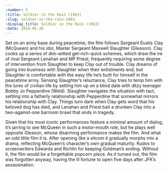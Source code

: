 ```yaml
---
:number: 5
:title: Soldier in the Rain (1963)
:slug: soldier-in-the-rain-1963
:display_title: Soldier in the Rain (1963)
:date: 2014-05-20
---
```

Set on an army base during peacetime, the film follows Sergeant Eustis Clay (McQueen) and his idol, Master Sergeant Maxwell Slaughter (Gleason). Clay cooks up a series of dim-witted get-rich-quick schemes, which draw the ire of rival Sergeant Lenahan and MP Priest, frequently requiring some degree of intervention from Slaughter to keep Clay out of trouble. Clay dreams of going into business with Slaughter when their enlistments end, but Slaughter is comfortable with the easy life he’s built for himself in the peacetime army. Sensing Slaughter’s reluctance, Clay tries to temp him with the lures of civilian life by setting him up on a blind date with ditzy teenager Bobby Jo Pepperdine (Weld). Slaughter navigates the situation with tact, settling into a fatherly relationship with Pepperdine that somewhat mirrors his relationship with Clay. Things turn dark when Clay gets word that his beloved dog has died, and Lenahan and Priest bait a drunken Clay into a two-against-one barroom brawl that ends in tragedy.

Given that his most iconic performances feature a minimal amount of dialog, it’s jarring to see McQueen in such a motor-mouth role, but he plays well opposite Gleason, whose disarming performance makes the film. And what an odd little film it is. After opening like a sitcom it gradually morphs into a drama, reflecting McQueen’s character’s own gradual maturity. Kudos to screenwriters Edwards and Richlin for keeping Goldman’s ending. Without it, the film would be a forgettable popcorn piece. As it turned out, the film was forgotten anyway, having the ill fortune to open five days after JFK’s assassination.